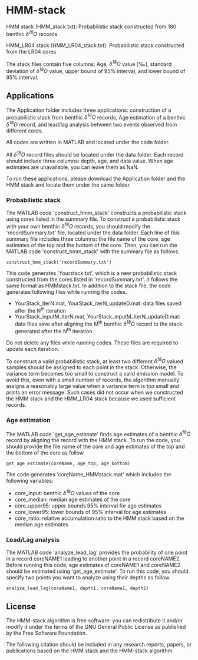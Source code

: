 # HMM-stack

HMM stack (HMM_stack.txt): Probabilistic stack constructed from 180 benthic *δ<sup>18</sup>O* records

HMM_LR04 stack (HMM_LR04_stack.txt): Probabilistic stack constructed from the LR04 cores

The stack files contain five columns: Age, *δ<sup>18</sup>O* value [‰], standard deviation of *δ<sup>18</sup>O* value, upper bound of 95% interval, and lower bound of 95% interval. 

## Applications

The Application folder includes three applications: construction of a probabilistic stack from benthic *δ<sup>18</sup>O* records, Age estimation of a benthic *δ<sup>18</sup>O* record, and lead/lag analysis between two events observed from different cores. 

All codes are written in MATLAB and located under the code folder. 

All *δ<sup>18</sup>O* record files should be located under the data folder. Each record should include three columns: depth, age, and data value. When age estimates are unavailable, you can leave them as NaN.

To run these applications, please download the Application folder and the HMM stack and locate them under the same folder. 

### Probabilistic stack

The MATLAB code 'construct_hmm_stack' constructs a probabilistic stack using cores listed in the summary file. To construct a probabilistic stack with your own benthic *δ<sup>18</sup>O* records, you should modify the 'recordSummary.txt' file, located under the data folder. Each line of this summary file includes three columns: the file name of the core, age estimates of the top and the bottom of the core. Then, you can run the MATLAB code 'construct_hmm_stack' with the summary file as follows. 

    construct_hmm_stack('recordSummary.txt')

This code generates 'Yourstack.txt', which is a new probabilistic stack constructed from the cores listed in 'recordSummary.txt'. It follows the same format as HMMstack.txt. In addition to the stack file, the code generates following files while running the codes. 

* YourStack_iterN.mat, YourStack_iterN_updateD.mat: data files saved after the N<sup>th</sup> iteration
* YourStack_inputM_iterN.mat, YourStack_inputM_iterN_updateD.mat: data files save after aligning the M<sup>th</sup> benthic *δ<sup>18</sup>O* record to the stack generated after the N<sup>th</sup> iteration

Do not delete any files while running codes. These files are required to update each iteration. 

To construct a valid probabilistic stack, at least two different *δ<sup>18</sup>O* valued samples should be assigned to each point in the stack. Otherwise, the variance term becomes too small to construct a valid emission model. To avoid this, even with a small number of records, the algorithm manually assigns a reasonably large value when a variance term is too small and prints an error message. Such cases did not occur when we constructed the HMM stack and the HMM_LR04 stack because we used sufficient records. 

### Age estimation

The MATLAB code 'get_age_estimate' finds age estimates of a benthic *δ<sup>18</sup>O* record by aligning the record with the HMM stack. To run the code, you should provide the file name of the core and age estimates of the top and the bottom of the core as follow.

    get_age_estimate(coreName, age_top, age_bottom)

The code generates 'coreName_HMMstack.mat' which includes the following variables:

* core_input: benthic *δ<sup>18</sup>O* values of the core
* core_median: median age estimates of the core 
* core_upper95: upper bounds 95% interval for age estimates
* core_lower95: lower bounds of 95% interval for age estimates
* core_ratio: relative accumulation ratio to the HMM stack based on the median age estimates


### Lead/Lag analysis

The MATLAB code 'analyze_lead_lag' provides the probability of one point in a record coreNAME1 leading to another point in a record coreNAME2. Before running this code, age estimates of coreNAME1 and coreNAME2 should be estimated using 'get_age_estimate'. To run this code, you should specify two points you want to analyze using their depths as follow. 

    analyze_lead_lag(coreName1, depth1, coreName2, depth2)


## License

The HMM-stack algorithm is free software: you can redistribute it and/or modify it under the terms of the GNU General Public License as published by the Free Software Foundation.

The following citation should be included in any research reports, papers, or publications based on the HMM stack and the HMM-stack algorithm. 

